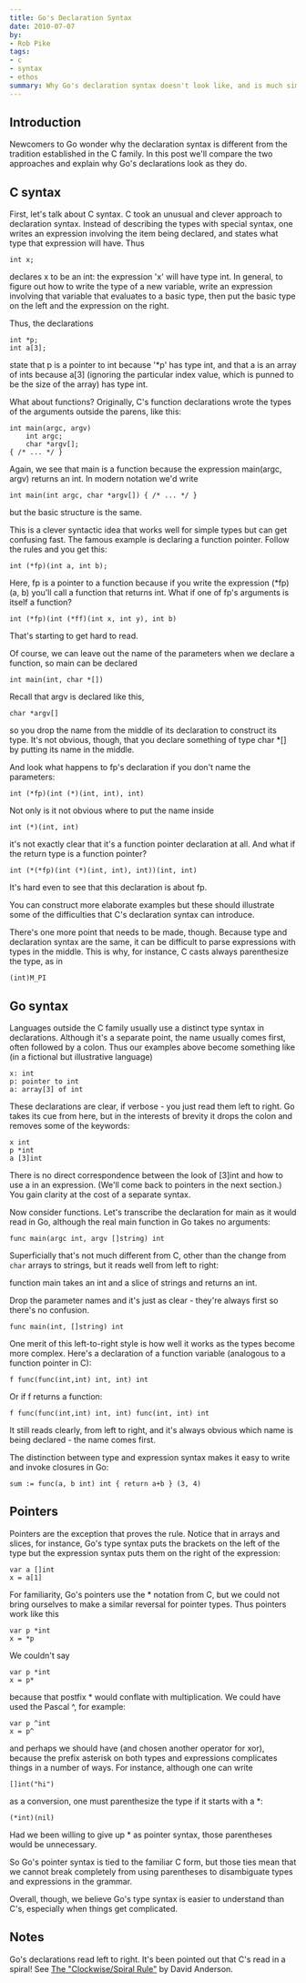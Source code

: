 ```yaml
---
title: Go's Declaration Syntax
date: 2010-07-07
by:
- Rob Pike
tags:
- c
- syntax
- ethos
summary: Why Go's declaration syntax doesn't look like, and is much simpler than, C's.
---
```


## Introduction

Newcomers to Go wonder why the declaration syntax is different from the
tradition established in the C family.
In this post we'll compare the two approaches and explain why Go's declarations look as they do.

## C syntax

First, let's talk about C syntax. C took an unusual and clever approach
to declaration syntax.
Instead of describing the types with special syntax,
one writes an expression involving the item being declared,
and states what type that expression will have. Thus

	int x;

declares x to be an int: the expression 'x' will have type int.
In general, to figure out how to write the type of a new variable,
write an expression involving that variable that evaluates to a basic type,
then put the basic type on the left and the expression on the right.

Thus, the declarations

	int *p;
	int a[3];

state that p is a pointer to int because '\*p' has type int,
and that a is an array of ints because a[3] (ignoring the particular index value,
which is punned to be the size of the array) has type int.

What about functions? Originally, C's function declarations wrote the types
of the arguments outside the parens, like this:

	int main(argc, argv)
	    int argc;
	    char *argv[];
	{ /* ... */ }

Again, we see that main is a function because the expression main(argc,
argv) returns an int.
In modern notation we'd write

	int main(int argc, char *argv[]) { /* ... */ }

but the basic structure is the same.

This is a clever syntactic idea that works well for simple types but can get confusing fast.
The famous example is declaring a function pointer.
Follow the rules and you get this:

	int (*fp)(int a, int b);

Here, fp is a pointer to a function because if you write the expression (\*fp)(a,
b) you'll call a function that returns int.
What if one of fp's arguments is itself a function?

	int (*fp)(int (*ff)(int x, int y), int b)

That's starting to get hard to read.

Of course, we can leave out the name of the parameters when we declare a function, so main can be declared

	int main(int, char *[])

Recall that argv is declared like this,

	char *argv[]

so you drop the name from the middle of its declaration to construct its type.
It's not obvious, though, that you declare something of type char \*[] by
putting its name in the middle.

And look what happens to fp's declaration if you don't name the parameters:

	int (*fp)(int (*)(int, int), int)

Not only is it not obvious where to put the name inside

	int (*)(int, int)

it's not exactly clear that it's a function pointer declaration at all.
And what if the return type is a function pointer?

	int (*(*fp)(int (*)(int, int), int))(int, int)

It's hard even to see that this declaration is about fp.

You can construct more elaborate examples but these should illustrate some
of the difficulties that C's declaration syntax can introduce.

There's one more point that needs to be made, though.
Because type and declaration syntax are the same,
it can be difficult to parse expressions with types in the middle.
This is why, for instance, C casts always parenthesize the type, as in

	(int)M_PI

## Go syntax

Languages outside the C family usually use a distinct type syntax in declarations.
Although it's a separate point, the name usually comes first,
often followed by a colon.
Thus our examples above become something like (in a fictional but illustrative language)

	x: int
	p: pointer to int
	a: array[3] of int

These declarations are clear, if verbose - you just read them left to right.
Go takes its cue from here, but in the interests of brevity it drops the
colon and removes some of the keywords:

	x int
	p *int
	a [3]int

There is no direct correspondence between the look of [3]int and how to
use a in an expression.
(We'll come back to pointers in the next section.) You gain clarity at the
cost of a separate syntax.

Now consider functions. Let's transcribe the declaration for main as it would read in Go,
although the real main function in Go takes no arguments:

	func main(argc int, argv []string) int

Superficially that's not much different from C,
other than the change from `char` arrays to strings,
but it reads well from left to right:

function main takes an int and a slice of strings and returns an int.

Drop the parameter names and it's just as clear - they're always first so there's no confusion.

	func main(int, []string) int

One merit of this left-to-right style is how well it works as the types
become more complex.
Here's a declaration of a function variable (analogous to a function pointer in C):

	f func(func(int,int) int, int) int

Or if f returns a function:

	f func(func(int,int) int, int) func(int, int) int

It still reads clearly, from left to right,
and it's always obvious which name is being declared - the name comes first.

The distinction between type and expression syntax makes it easy to write and invoke closures in Go:

	sum := func(a, b int) int { return a+b } (3, 4)

## Pointers

Pointers are the exception that proves the rule.
Notice that in arrays and slices, for instance,
Go's type syntax puts the brackets on the left of the type but the expression
syntax puts them on the right of the expression:

	var a []int
	x = a[1]

For familiarity, Go's pointers use the \* notation from C,
but we could not bring ourselves to make a similar reversal for pointer types.
Thus pointers work like this

	var p *int
	x = *p

We couldn't say

	var p *int
	x = p*

because that postfix \* would conflate with multiplication. We could have used the Pascal ^, for example:

	var p ^int
	x = p^

and perhaps we should have (and chosen another operator for xor),
because the prefix asterisk on both types and expressions complicates things
in a number of ways.
For instance, although one can write

	[]int("hi")

as a conversion, one must parenthesize the type if it starts with a \*:

	(*int)(nil)

Had we been willing to give up \* as pointer syntax, those parentheses would be unnecessary.

So Go's pointer syntax is tied to the familiar C form,
but those ties mean that we cannot break completely from using parentheses
to disambiguate types and expressions in the grammar.

Overall, though, we believe Go's type syntax is easier to understand than C's, especially when things get complicated.

## Notes

Go's declarations read left to right. It's been pointed out that C's read in a spiral!
See [ The "Clockwise/Spiral Rule"](http://c-faq.com/decl/spiral.anderson.html) by David Anderson.
